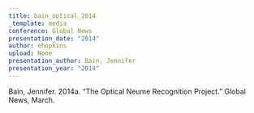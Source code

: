 ```yaml
---
title: bain_optical_2014
_template: media
conference: Global News
presentation_date: "2014"
author: ehopkins
upload: None
presentation_author: Bain, Jennifer
presentation_year: "2014"
---
```

Bain, Jennifer. 2014a. “The Optical Neume Recognition Project.” Global News, March.